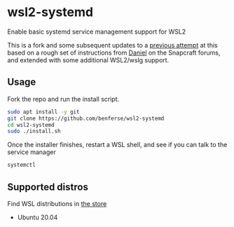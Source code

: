 # wsl2-systemd

Enable basic systemd service management support for WSL2

This is a fork and some subsequent updates to a [previous attempt](https://github.com/DamionGans/ubuntu-wsl2-systemd-script)
at this based on a rough set of instructions from [Daniel](https://forum.snapcraft.io/u/daniel) on the Snapcraft forums, and
extended with some additional WSL2/wslg support.

## Usage

Fork the repo and run the install script.

```sh
sudo apt install -y git
git clone https://github.com/benferse/wsl2-systemd
cd wsl2-systemd
sudo ./install.sh
```

Once the installer finishes, restart a WSL shell, and see if you can talk to the service manager

```sh
systemctl
```

## Supported distros

Find WSL distributions in [the store](https://aka.ms/wslstore)

- Ubuntu 20.04
